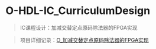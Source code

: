 # O-HDL-IC_CurriculumDesign

>IC课程设计：加减交替定点原码除法器的FPGA实现

>项目详细记录：[O_加减交替定点原码除法器的FPGA实现](https://mengze.top/O_加减交替定点原码除法器的FPGA实现/)
